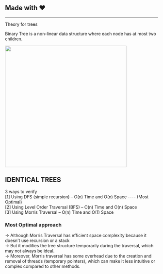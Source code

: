 ## Made with :heart:  
-----------------
Theory for trees  

Binary Tree is a non-linear data structure where each node has at most two children.

<img src="https://media.geeksforgeeks.org/wp-content/uploads/20240811023816/Introduction-to-Binary-Tree.webp" width="400" />

IDENTICAL TREES  
-----------------
3 ways to verify  
[1] Using DFS (simple recursion) – O(n) Time and O(n) Space ---- (Most Optimal)  
[2] Using Level Order Traversal (BFS) – O(n) Time and O(n) Space  
[3] Using Morris Traversal – O(n) Time and O(1) Space  

### Most Optimal approach
-> Although Morris Traversal has efficient space complexity because it doesn't use recursion or a stack  
-> But it modifies the tree structure temporarily during the traversal, which may not always be ideal.    
-> Moreover, Morris traversal has some overhead due to the creation and removal of threads (temporary pointers), which can make 
  it less intuitive or complex compared to other methods.  
